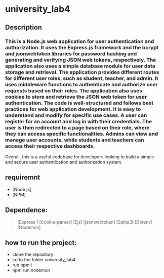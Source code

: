 # university_lab4

## Description

### This is a Node.js web application for user authentication and authorization. It uses the Express.js framework and the bcrypt and jsonwebtoken libraries for password hashing and generating and verifying JSON web tokens, respectively. The application also uses a simple database module for user data storage and retrieval. The application provides different routes for different user roles, such as student, teacher, and admin. It uses middleware functions to authenticate and authorize user requests based on their roles. The application also uses cookies to store and retrieve the JSON web token for user authentication. The code is well-structured and follows best practices for web application development. It is easy to understand and modify for specific use cases. A user can register for an account and log in with their credentials. The user is then redirected to a page based on their role, where they can access specific functionalities. Admins can view and manage user accounts, while students and teachers can access their respective dashboards. 
Overall, this is a useful codebase for developers looking to build a simple and secure user authentication and authorization system.

## requiremnt 
- [Node js] 
- [NPM] 

## Dependence:
> [Express ]
> [Cookie-parser]
> [Ejs] 
> [jsonwebtoken]
> [Sqlite3]
> [Dotenv]
> [Nodemon]
## how to run the project:
- clone the repository 
- cd to the folder university_lab4 
- run npm i 
- npm run nodemon
